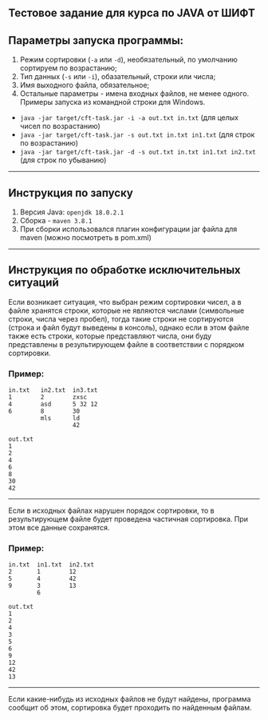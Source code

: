 ## Тестовое задание для курса по JAVA от ШИФТ
## Параметры запуска программы:
1. Режим сортировки (`-a` или `-d`), необязательный, по умолчанию сортируем по возрастанию;
2. Тип данных (`-s` или `-i`), обазательный, строки или числа;
3. Имя выходного файла, обязательное;
4. Остальные параметры - имена входных файлов, не менее одного.
Примеры запуска из командной строки для Windows.
* `java -jar target/cft-task.jar -i -a out.txt in.txt` (для целых чисел по возрастанию)
* `java -jar target/cft-task.jar -s out.txt in.txt in1.txt` (для строк по возрастанию)
* `java -jar target/cft-task.jar -d -s out.txt in.txt in1.txt in2.txt` (для строк по убыванию)
---
## Инструкция по запуску
1. Версия Java: `openjdk 18.0.2.1`
2. Сборка - `maven 3.8.1`
3. При сборки использовался плагин конфигурации jar файла для maven (можно посмотреть в pom.xml)
---
## Инструкция по обработке исключительных ситуаций
Если возникает ситуация, что выбран режим сортировки чисел, а в файле хранятся строки,
которые не являются числами (символьные строки, числа через пробел), тогда такие строки не сортируются (строка и файл будут выведены в консоль),
однако если в этом файле также есть строки, которые представляют числа, они буду представлены
в результирующем файле в соответствии с порядком сортировки.
### Пример:
```
in.txt   in2.txt  in3.txt
1        2        zxsc
4        asd      5 32 12
6        8        30
         mls      ld
                  42
```
```
out.txt
1
2
4
6
8
30
42
```
---
Если в исходных файлах нарушен порядок сортировки, то в результирующем файле будет проведена частичная сортировка. При этом все данные сохранятся.
### Пример:
```
in.txt  in1.txt  in2.txt
2       1        12
5       4        42
9       3        13
        6
```
```
out.txt
1
2
4
3
5
6
9
12
42
13
```
---
Если какие-нибудь из исходных файлов не будут найдены, программа
сообщит об этом, сортировка будет проходить по найденным файлам.